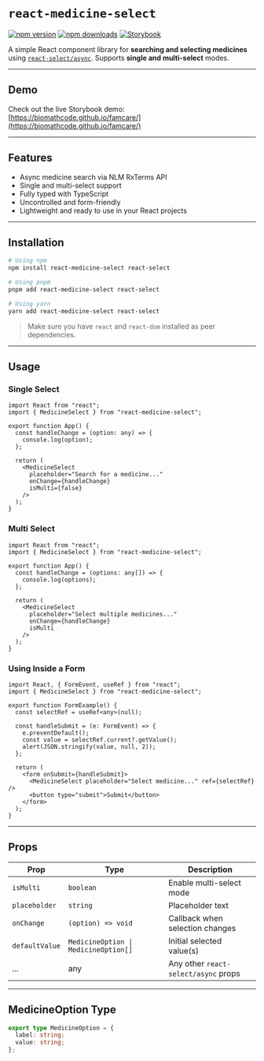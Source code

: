 

# `react-medicine-select`

[![npm version](https://img.shields.io/npm/v/@biomathcode/react-medicine-select?color=blue&label=npm)](https://www.npmjs.com/package/@biomathcode/react-medicine-select)
[![npm downloads](https://img.shields.io/npm/dm/@biomathcode/react-medicine-select?color=green&label=downloads)](https://www.npmjs.com/package/@biomathcode/react-medicine-select)
[![Storybook](https://img.shields.io/badge/Storybook-Demo-orange)](https://biomathcode.github.io/famcare/)

A simple React component library for **searching and selecting medicines** using [`react-select/async`](https://react-select.com/async). Supports **single and multi-select** modes.

---
## Demo

Check out the live Storybook demo:  
[https://biomathcode.github.io/famcare/](https://biomathcode.github.io/famcare/)

---

## Features

* Async medicine search via NLM RxTerms API
* Single and multi-select support
* Fully typed with TypeScript
* Uncontrolled and form-friendly
* Lightweight and ready to use in your React projects

---

## Installation

```bash
# Using npm
npm install react-medicine-select react-select

# Using pnpm
pnpm add react-medicine-select react-select

# Using yarn
yarn add react-medicine-select react-select
```

> Make sure you have `react` and `react-dom` installed as peer dependencies.

---

## Usage

### Single Select

```tsx
import React from "react";
import { MedicineSelect } from "react-medicine-select";

export function App() {
  const handleChange = (option: any) => {
    console.log(option);
  };

  return (
    <MedicineSelect
      placeholder="Search for a medicine..."
      onChange={handleChange}
      isMulti={false}
    />
  );
}
```

### Multi Select

```tsx
import React from "react";
import { MedicineSelect } from "react-medicine-select";

export function App() {
  const handleChange = (options: any[]) => {
    console.log(options);
  };

  return (
    <MedicineSelect
      placeholder="Select multiple medicines..."
      onChange={handleChange}
      isMulti
    />
  );
}
```

### Using Inside a Form

```tsx
import React, { FormEvent, useRef } from "react";
import { MedicineSelect } from "react-medicine-select";

export function FormExample() {
  const selectRef = useRef<any>(null);

  const handleSubmit = (e: FormEvent) => {
    e.preventDefault();
    const value = selectRef.current?.getValue();
    alert(JSON.stringify(value, null, 2));
  };

  return (
    <form onSubmit={handleSubmit}>
      <MedicineSelect placeholder="Select medicine..." ref={selectRef} />
      <button type="submit">Submit</button>
    </form>
  );
}
```

---

## Props

| Prop           | Type                                 | Description                          |
| -------------- | ------------------------------------ | ------------------------------------ |
| `isMulti`      | `boolean`                            | Enable multi-select mode             |
| `placeholder`  | `string`                             | Placeholder text                     |
| `onChange`     | `(option) => void`                   | Callback when selection changes      |
| `defaultValue` | `MedicineOption \| MedicineOption[]` | Initial selected value(s)            |
| ...            | any                                  | Any other `react-select/async` props |

---

## MedicineOption Type

```ts
export type MedicineOption = {
  label: string;
  value: string;
};
```




